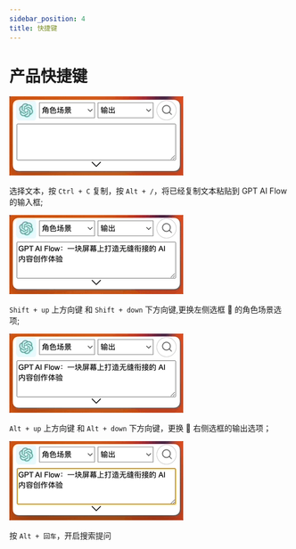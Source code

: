 ```yaml
---
sidebar_position: 4
title: 快捷键
---
```


# 产品快捷键

![product-shorcut-fill-out-input](./img/product-shorcut-fill-out-input.gif)

选择文本，按 `Ctrl + C` 复制，按 `Alt + /`，将已经复制文本粘贴到 GPT AI Flow 的输入框;

![product-shorcut-switch-aiRoleCommand](./img/product-shorcut-switch-aiRoleCommand.gif)

`Shift + up` 上方向键 和 `Shift + down` 下方向键,更换左侧选框 🫲 的角色场景选项;

![product-shorcut-switch-aiOutputCommand](./img/product-shorcut-switch-aiOutputCommand.gif)

`Alt + up` 上方向键 和 `Alt + down` 下方向键，更换 🫱 右侧选框的输出选项；

![product-shorcut-start-search](./img/product-shorcut-start-search.gif)

按 `Alt + 回车`，开启搜索提问
